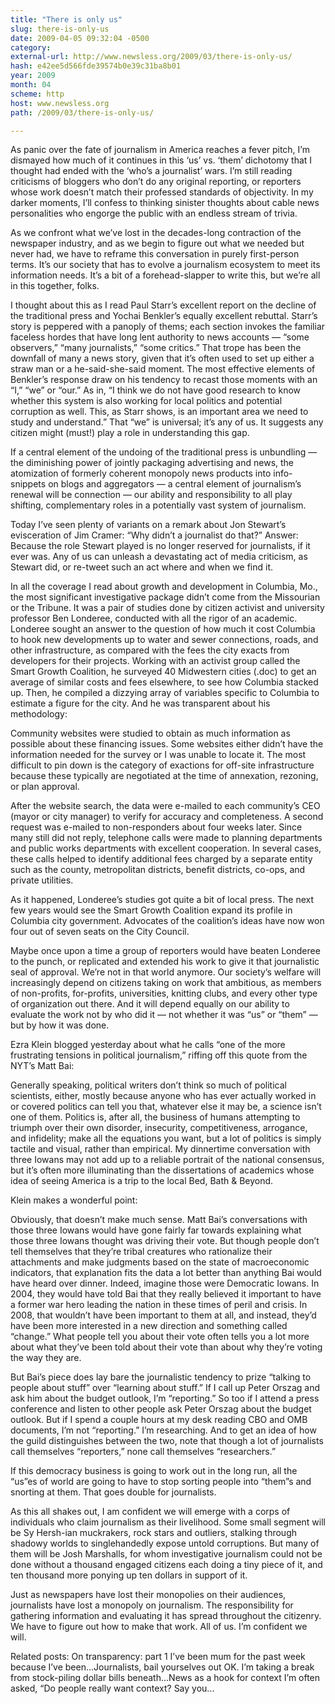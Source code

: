 ```yaml
---
title: "There is only us"
slug: there-is-only-us
date: 2009-04-05 09:32:04 -0500
category: 
external-url: http://www.newsless.org/2009/03/there-is-only-us/
hash: e42ee5d566fde39574b0e39c31ba8b01
year: 2009
month: 04
scheme: http
host: www.newsless.org
path: /2009/03/there-is-only-us/

---
```


As panic over the fate of journalism in America reaches a fever pitch, I’m dismayed how much of it continues in this ‘us’ vs. ‘them’ dichotomy that I thought had ended with the ‘who’s a journalist’ wars. I’m still reading criticisms of bloggers who don’t do any original reporting, or reporters whose work doesn’t match their professed standards of objectivity. In my darker moments, I’ll confess to thinking sinister thoughts about cable news personalities who engorge the public with an endless stream of trivia.

As we confront what we’ve lost in the decades-long contraction of the newspaper industry, and as we begin to figure out what we needed but never had, we have to reframe this conversation in purely first-person terms. It’s our society that has to evolve a journalism ecosystem to meet its information needs. It’s a bit of a forehead-slapper to write this, but we’re all in this together, folks.

I thought about this as I read Paul Starr’s excellent report on the decline of the traditional press and Yochai Benkler’s equally excellent rebuttal. Starr’s story is peppered with a panoply of thems; each section invokes the familiar faceless hordes that have long lent authority to news accounts — “some observers,” “many journalists,” “some critics.” That trope has been the downfall of many a news story, given that it’s often used to set up either a straw man or a he-said-she-said moment. The most effective elements of Benkler’s response draw on his tendency to recast those moments with an “I,” “we” or “our.” As in, “I think we do not have good research to know whether this system is also working for local politics and potential corruption as well. This, as Starr shows, is an important area we need to study and understand.” That “we” is universal; it’s any of us. It suggests any citizen might (must!) play a role in understanding this gap.

If a central element of the undoing of the traditional press is unbundling — the diminishing power of jointly packaging advertising and news, the atomization of formerly coherent monopoly news products into info-snippets on blogs and aggregators — a central element of journalism’s renewal will be connection — our ability and responsibility to all play shifting, complementary roles in a potentially vast system of journalism.

Today I’ve seen plenty of variants on a remark about Jon Stewart’s evisceration of Jim Cramer: “Why didn’t a journalist do that?” Answer: Because the role Stewart played is no longer reserved for journalists, if it ever was. Any of us can unleash a devastating act of media criticism, as Stewart did, or re-tweet such an act where and when we find it.

In all the coverage I read about growth and development in Columbia, Mo., the most significant investigative package didn’t come from the Missourian or the Tribune. It was a pair of studies done by citizen activist and university professor Ben Londeree, conducted with all the rigor of an academic. Londeree sought an answer to the question of how much it cost Columbia to hook new developments up to water and sewer connections, roads, and other infrastructure, as compared with the fees the city exacts from developers for their projects. Working with an activist group called the Smart Growth Coalition, he surveyed 40 Midwestern cities (.doc) to get an average of similar costs and fees elsewhere, to see how Columbia stacked up. Then, he compiled a dizzying array of variables specific to Columbia to estimate a figure for the city. And he was transparent about his methodology:

Community websites were studied to obtain as much information as possible about these financing issues.  Some websites either didn’t have the information needed for the survey or I was unable to locate it.  The most difficult to pin down is the category of exactions for off-site infrastructure because these typically are negotiated at the time of annexation, rezoning, or plan approval.

After the website search, the data were e-mailed to each community’s CEO (mayor or city manager) to verify for accuracy and completeness.  A second request was e-mailed to non-responders about four weeks later.  Since many still did not reply, telephone calls were made to planning departments and public works departments with excellent cooperation.  In several cases, these calls helped to identify additional fees charged by a separate entity such as the county, metropolitan districts, benefit districts, co-ops, and private utilities.

As it happened, Londeree’s studies got quite a bit of local press. The next few years would see the Smart Growth Coalition expand its profile in Columbia city government.  Advocates of the coalition’s ideas have now won four out of seven seats on the City Council.

Maybe once upon a time a group of reporters would have beaten Londeree to the punch, or replicated and extended his work to give it that journalistic seal of approval. We’re not in that world anymore. Our society’s welfare will increasingly depend on citizens taking on work that ambitious, as members of non-profits, for-profits, universities, knitting clubs, and every other type of organization out there. And it will depend equally on our ability to evaluate the work not by who did it — not whether it was “us” or “them” — but by how it was done.

Ezra Klein blogged yesterday about what he calls “one of the more frustrating tensions in political journalism,” riffing off this quote from the NYT’s Matt Bai:

Generally speaking, political writers don’t think so much of political scientists, either, mostly because anyone who has ever actually worked in or covered politics can tell you that, whatever else it may be, a science isn’t one of them. Politics is, after all, the business of humans attempting to triumph over their own disorder, insecurity, competitiveness, arrogance, and infidelity; make all the equations you want, but a lot of politics is simply tactile and visual, rather than empirical. My dinnertime conversation with three Iowans may not add up to a reliable portrait of the national consensus, but it’s often more illuminating than the dissertations of academics whose idea of seeing America is a trip to the local Bed, Bath & Beyond.

Klein makes a wonderful point:

Obviously, that doesn’t make much sense. Matt Bai’s conversations with those three Iowans would have gone fairly far towards explaining what those three Iowans thought was driving their vote. But though people don’t tell themselves that they’re tribal creatures who rationalize their attachments and make judgments based on the state of macroeconomic indicators, that explanation fits the data a lot better than anything Bai would have heard over dinner. Indeed, imagine those were Democratic Iowans. In 2004, they would have told Bai that they really believed it important to have a former war hero leading the nation in these times of peril and crisis. In 2008, that wouldn’t have been important to them at all, and instead, they’d have been more interested in a new direction and something called “change.” What people tell you about their vote often tells you a lot more about what they’ve been told about their vote than about why they’re voting the way they are.

But Bai’s piece does lay bare the journalistic tendency to prize “talking to people about stuff” over “learning about stuff.” If I call up Peter Orszag and ask him about the budget outlook, I’m “reporting.” So too if I attend a press conference and listen to other people ask Peter Orszag about the budget outlook. But if I spend a couple hours at my desk reading CBO and OMB documents, I’m not “reporting.” I’m researching. And to get an idea of how the guild distinguishes between the two, note that though a lot of journalists call themselves “reporters,” none call themselves “researchers.”

If this democracy business is going to work out in the long run, all the “us”es of world are going to have to stop sorting people into “them”s and snorting at them. That goes double for journalists.

As this all shakes out, I am confident we will emerge with a corps of individuals who claim journalism as their livelihood. Some small segment will be Sy Hersh-ian muckrakers, rock stars and outliers, stalking through shadowy worlds to singlehandedly expose untold corruptions. But many of them will be Josh Marshalls, for whom investigative journalism could not be done without a thousand engaged citizens each doing a tiny piece of it, and ten thousand more ponying up ten dollars in support of it.

Just as newspapers have lost their monopolies on their audiences, journalists have lost a monopoly on journalism. The responsibility for gathering information and evaluating it has spread throughout the citizenry. We have to figure out how to make that work. All of us. I’m confident we will.



Related posts:
On transparency: part 1 I’ve been mum for the past week because I’ve been...Journalists, bail yourselves out OK. I’m taking a break from stock-piling dollar bills beneath...News as a hook for context I’m often asked, “Do people really want context? Say you...

